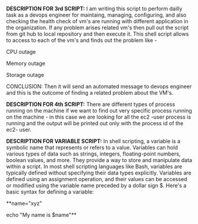 **DESCRIPTION FOR 3rd SCRIPT:** I am writing this script to perform dailly task as a devops engineer for maintaing, managing, configuring, and also 
checking the health check of vm's are running with different application in the organization. If any problem arises related vm's then pull out the 
script from git hub to local repository and then execute it. This shell script allows to access to each of the vm's and finds out the problem like -

CPU outage

Memory outage

Storage outage

CONCLUSION: Then it will send an automated message to devops engineer and this is the outcome of finding a related problem about the VM's.

**DESCRIPTION FOR 4th SCRIPT:** There are different types of process running on the machine if we want to find out very specific process running on 
the machine - in this case we are looking for all the ec2 -user process is running and the output will be printed out only with the process id 
of the ec2- user.

**DESCRIPTION FOR VARIABLE SCRIPT:** In shell scripting, a variable is a symbolic name that represents or refers to a value. Variables can 
hold various types of data such as strings, integers, floating-point numbers, boolean values, and more. They provide a way to store and 
manipulate data within a script. In most shell scripting languages like Bash, variables are typically defined without specifying their
data types explicitly.
Variables are defined using an assignment operation, and their values can be accessed or modified using the variable name preceded by a
dollar sign $. Here's a basic syntax for defining a variable:

**name="xyz"

echo "My name is $name"**
